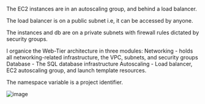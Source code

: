 The EC2 instances are in an autoscaling group, and behind a load balancer.

The load balancer is on a public subnet i.e, it can be accessed by anyone.

The instances and db are on a private subnets with firewall rules dictated by security groups.

I organice the Web-Tier architecture in three modules:
    Networking - holds all networking-related infrastructure, the VPC, subnets, and security groups
    Database - The SQL database infrastructure
    Autoscaling - Load balancer, EC2 autoscaling group, and launch template resources.

The namespace variable is a project identifier.

![image](https://user-images.githubusercontent.com/19356065/205511343-d130f261-419e-46da-b280-5f5526d085f1.png)

